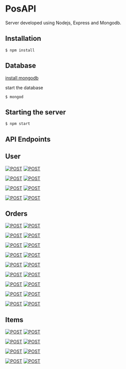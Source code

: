 # PosAPI

Server developed using Nodejs, Express and Mongodb.

## Installation

```
$ npm install
```

## Database
[install mongodb](https://docs.mongodb.com/manual/installation/)


start the database 

``` 
$ mongod 
```

## Starting the server
```
$ npm start
```


## API Endpoints

## User

[![POST](https://img.shields.io/badge/Login-POST-orange.svg?style=flat-square)](https://github.com/heshanera/POS/blob/master/PosAPI/apiDocs/user/getUser.md) 
[![POST](https://img.shields.io/badge//getUser--orange.svg?style=flat-square)](https://github.com/heshanera/POS/blob/master/PosAPI/apiDocs/user/getUser.md)

[![POST](https://img.shields.io/badge/Add%20new%20user-POST-orange.svg?style=flat-square)](https://github.com/heshanera/POS/blob/master/PosAPI/apiDocs/user/addUser.md)
[![POST](https://img.shields.io/badge//addUser--orange.svg?style=flat-square)](https://github.com/heshanera/POS/blob/master/PosAPI/apiDocs/user/addUser.md)

[![POST](https://img.shields.io/badge/List%20users-GET-brightgreen.svg?style=flat-square)](https://github.com/heshanera/POS/blob/master/PosAPI/apiDocs/user/listUsers.md)
[![POST](https://img.shields.io/badge//listUsers--brightgreen.svg?style=flat-square)](https://github.com/heshanera/POS/blob/master/PosAPI/apiDocs/user/listUsers.md)

[![POST](https://img.shields.io/badge/Delete%20user-DELETE-red.svg?style=flat-square)](https://github.com/heshanera/POS/blob/master/PosAPI/apiDocs/user/deleteUser.md)
[![POST](https://img.shields.io/badge//deleteUser--red.svg?style=flat-square)](https://github.com/heshanera/POS/blob/master/PosAPI/apiDocs/user/deleteUser.md)

## Orders
[![POST](https://img.shields.io/badge/Create%20an%20order%20list%20for%20an%20existing%20user-POST-orange.svg?style=flat-square)](https://github.com/heshanera/POS/blob/master/PosAPI/apiDocs/orders/createOrder.md) 
[![POST](https://img.shields.io/badge//createOrder--orange.svg?style=flat-square)](https://github.com/heshanera/POS/blob/master/PosAPI/apiDocs/orders/createOrder.md)

[![POST](https://img.shields.io/badge/Delete%20all%20the%20orders%20of%20an%20existing%20user-DELETE-red.svg?style=flat-square)](https://github.com/heshanera/POS/blob/master/PosAPI/apiDocs/orders/removeOrderList.md) 
[![POST](https://img.shields.io/badge//removeOrderList--red.svg?style=flat-square)](https://github.com/heshanera/POS/blob/master/PosAPI/apiDocs/orders/removeOrderList.md)

[![POST](https://img.shields.io/badge/Get%20all%20orders%20of%20all%20the%20existing%20users-GET-brightgreen.svg?style=flat-square)](https://github.com/heshanera/POS/blob/master/PosAPI/apiDocs/orders/listOrders.md) 
[![POST](https://img.shields.io/badge//listOrders--brightgreen.svg?style=flat-square)](https://github.com/heshanera/POS/blob/master/PosAPI/apiDocs/orders/listOrders.md)

[![POST](https://img.shields.io/badge/Add%20a%20new%20order%20for%20user-POST-orange.svg?style=flat-square)](https://github.com/heshanera/POS/blob/master/PosAPI/apiDocs/orders/addOrder.md) 
[![POST](https://img.shields.io/badge//addOrder--orange.svg?style=flat-square)](https://github.com/heshanera/POS/blob/master/PosAPI/apiDocs/orders/addOrder.md)

[![POST](https://img.shields.io/badge/Remove%20an%20order%20from%20the%20order%20list%20of%20a%20user-DELETE-red.svg?style=flat-square)](https://github.com/heshanera/POS/blob/master/PosAPI/apiDocs/orders/removeOrder.md) 
[![POST](https://img.shields.io/badge//removeOrder--red.svg?style=flat-square)](https://github.com/heshanera/POS/blob/master/PosAPI/apiDocs/orders/removeOrder.md)

[![POST](https://img.shields.io/badge/Add%20a%20new%20item%20to%20an%20existing%20order-POST-orange.svg?style=flat-square)](https://github.com/heshanera/POS/blob/master/PosAPI/apiDocs/orders/addOrderItem.md) 
[![POST](https://img.shields.io/badge//addOrderItem--orange.svg?style=flat-square)](https://github.com/heshanera/POS/blob/master/PosAPI/apiDocs/orders/addOrderItem.md)

[![POST](https://img.shields.io/badge/Update%20the%20item%20count%20of%20an%20item%20that%20is%20added%20to%20an%20order-POST-orange.svg?style=flat-square)](https://github.com/heshanera/POS/blob/master/PosAPI/apiDocs/orders/updateOrderItem.md) 
[![POST](https://img.shields.io/badge//updateOrderItem--orange.svg?style=flat-square)](https://github.com/heshanera/POS/blob/master/PosAPI/apiDocs/orders/updateOrderItem.md)

[![POST](https://img.shields.io/badge/remove%20an%20item%20from%20an%20order-DELETE-red.svg?style=flat-square)](https://github.com/heshanera/POS/blob/master/PosAPI/apiDocs/orders/removeOrderItem.md) 
[![POST](https://img.shields.io/badge//removeOrderItem--red.svg?style=flat-square)](https://github.com/heshanera/POS/blob/master/PosAPI/apiDocs/orders/removeOrderItem.md)

[![POST](https://img.shields.io/badge/get%20the%20oder%20list%20of%20the%20given%20user-GET-brightgreen.svg?style=flat-square)](https://github.com/heshanera/POS/blob/master/PosAPI/apiDocs/orders/getOrders.md) 
[![POST](https://img.shields.io/badge//getOrders:username--brightgreen.svg?style=flat-square)](https://github.com/heshanera/POS/blob/master/PosAPI/apiDocs/orders/getOrders.md)

## Items

[![POST](https://img.shields.io/badge/Get%20all%20available%20items-GET-brightgreen.svg?style=flat-square)](https://github.com/heshanera/POS/blob/master/PosAPI/apiDocs/items/getItems.md) 
[![POST](https://img.shields.io/badge//getItems--brightgreen.svg?style=flat-square)](https://github.com/heshanera/POS/blob/master/PosAPI/apiDocs/items/getItems.md)

[![POST](https://img.shields.io/badge/Adding%20a%20new%20item%20for%20available%20items-POST-orange.svg?style=flat-square)](https://github.com/heshanera/POS/blob/master/PosAPI/apiDocs/items/addItem.md) 
[![POST](https://img.shields.io/badge//addItem--orange.svg?style=flat-square)](https://github.com/heshanera/POS/blob/master/PosAPI/apiDocs/items/addItem.md)

[![POST](https://img.shields.io/badge/Update%20an%20available%20item-POST-orange.svg?style=flat-square)](https://github.com/heshanera/POS/blob/master/PosAPI/apiDocs/items/updateItem.md) 
[![POST](https://img.shields.io/badge//updateItem--orange.svg?style=flat-square)](https://github.com/heshanera/POS/blob/master/PosAPI/apiDocs/items/updateItem.md)

[![POST](https://img.shields.io/badge/Delete%20an%20available%20item-DELETE-red.svg?style=flat-square)](https://github.com/heshanera/POS/blob/master/PosAPI/apiDocs/items/deleteItem.md) 
[![POST](https://img.shields.io/badge//deleteItem--red.svg?style=flat-square)](https://github.com/heshanera/POS/blob/master/PosAPI/apiDocs/items/deleteItem.md)
